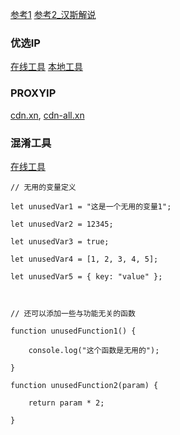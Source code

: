 [参考1](https://kjgx668.blogspot.com/2025/03/cloudflarevpn-bpb3.1.1vpnip-vpn10kbps-proxyip.html)
[参考2_汉斯解说](https://hansvlss.top/post/bpb/)

### 优选IP
[在线工具](https://vfarid.github.io/cf-ip-scanner/)
[本地工具](https://github.com/bia-pain-bache/Cloudflare-Clean-IP-Scanner/releases)

### PROXYIP
[cdn.xn](https://www.nslookup.io/domains/cdn.xn--b6gac.eu.org/dns-records/), [cdn-all.xn](https://www.nslookup.io/domains/cdn-all.xn--b6gac.eu.org/dns-records/)

### 混淆工具
[在线工具](https://toolonline.net/js-obfuscator)
```
// 无用的变量定义  

let unusedVar1 = "这是一个无用的变量1";  

let unusedVar2 = 12345;  

let unusedVar3 = true;  

let unusedVar4 = [1, 2, 3, 4, 5];  

let unusedVar5 = { key: "value" };  



// 还可以添加一些与功能无关的函数  

function unusedFunction1() {  

    console.log("这个函数是无用的");  

}  

function unusedFunction2(param) {  

    return param * 2;  

}
```
